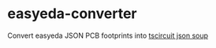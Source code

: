 # easyeda-converter

Convert easyeda JSON PCB footprints into [tscircuit json soup](https://docs.tscircuit.com/api-reference/advanced/soup)
